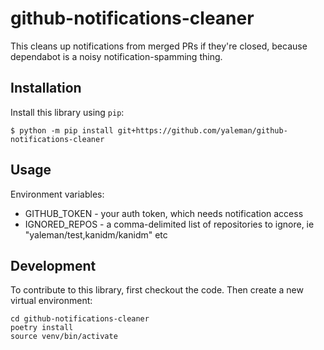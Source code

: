 # github-notifications-cleaner

This cleans up notifications from merged PRs if they're closed, because dependabot is a noisy notification-spamming thing.

## Installation

Install this library using `pip`:

    $ python -m pip install git+https://github.com/yaleman/github-notifications-cleaner

## Usage

Environment variables:

- GITHUB_TOKEN - your auth token, which needs notification access
- IGNORED_REPOS - a comma-delimited list of repositories to ignore, ie "yaleman/test,kanidm/kanidm" etc

## Development

To contribute to this library, first checkout the code. Then create a new virtual environment:

    cd github-notifications-cleaner
    poetry install
    source venv/bin/activate

